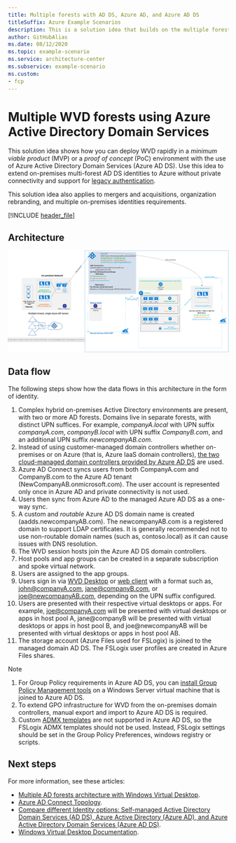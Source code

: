 ```yaml
---
title: Multiple forests with AD DS, Azure AD, and Azure AD DS
titleSuffix: Azure Example Scenarios
description: This is a solution idea that builds on the multiple forests using Windows Virtual Desktop, using Azure Active Directory Domain Services or Azure AD DS.
author: GitHubAlias
ms.date: 08/12/2020
ms.topic: example-scenario
ms.service: architecture-center
ms.subservice: example-scenario
ms.custom:
- fcp
---
```


# Multiple WVD forests using Azure Active Directory Domain Services

This solution idea shows how you can deploy WVD rapidly in a *minimum viable product* (MVP) or a *proof of concept* (PoC) environment with the use of Azure Active Directory Domain Services (Azure AD DS). Use this idea to extend on-premises multi-forest AD DS identities to Azure without private connectivity and support for [legacy authentication](https://docs.microsoft.com/azure/active-directory-domain-services/concepts-resource-forest).

This solution idea also applies to mergers and acquisitions, organization rebranding, and multiple on-premises identities requirements.

[!INCLUDE [header_file](../../../includes/sol-idea-header.md)]

## Architecture

![WVD Multiple AD Forests architecture diagram](images/two-forest-to-azure-no-private-connectivity.png)

## Data flow

The following steps show how the data flows in this architecture in the form of identity.

1. Complex hybrid on-premises Active Directory environments are present, with two or more AD forests. Domains live in separate forests, with distinct UPN suffices. For example, *companyA.local* with UPN suffix *companyA.com*, *companyB.local* with UPN suffix *CompanyB.com*, and an additional UPN suffix *newcompanyAB.com*.
1. Instead of using customer-managed domain controllers whether on-premises or on Azure (that is, Azure IaaS domain controllers), [the two cloud-managed domain controllers provided by Azure AD DS](https://docs.microsoft.com/azure/active-directory-domain-services/overview#how-does-azure-ad-ds-work) are used.
1. Azure AD Connect syncs users from both CompanyA.com and CompanyB.com to the Azure AD tenant (NewCompanyAB.onmicrosoft.com). The user account is represented only once in Azure AD and private connectivity is not used.
1. Users then sync from Azure AD to the managed Azure AD DS as a one-way sync.
1. A custom and *routable* Azure AD DS domain name is created (aadds.newcompanyAB.com). The newcompanyAB.com is a registered domain to support LDAP certificates. It is generally recommended not to use non-routable domain names (such as, contoso.local) as it can cause issues with DNS resolution.
1. The WVD session hosts join the Azure AD DS domain controllers.
1. Host pools and app groups can be created in a separate subscription and spoke virtual network.
1. Users are assigned to the app groups.
1. Users sign in via [WVD Desktop](https://docs.microsoft.com/azure/virtual-desktop/connect-windows-7-10#install-the-windows-desktop-client) or [web client](https://docs.microsoft.com/azure/virtual-desktop/connect-web) with a format such as, john@companyA.com, jane@companyB.com, or joe@newcompanyAB.com, depending on the UPN suffix configured.
1. Users are presented with their respective virtual desktops or apps. For example, joe@companyA.com will be presented with virtual desktops or apps in host pool A, jane@companyB will be presented with virtual desktops or apps in host pool B, and joe@newcompanyAB will be presented with virtual desktops or apps in host pool AB.
1. The storage account (Azure Files used for FSLogix) is joined to the managed domain AD DS. The FSLogix user profiles are created in Azure Files shares.

> [!NOTE]
>
> 1. For Group Policy requirements in Azure AD DS, you can [install Group Policy Management tools](https://docs.microsoft.com/azure/active-directory-domain-services/manage-group-policy#before-you-begin) on a Windows Server virtual machine that is joined to Azure AD DS.
> 2. To extend GPO infrastructure for WVD from the on-premises domain controllers, manual export and import to Azure AD DS is required.  
> 3. Custom [ADMX templates](https://docs.microsoft.com/microsoft-edge/deploy/managing-group-policy-admx-files) are not supported in Azure AD DS, so the FSLogix ADMX templates should not be used. Instead, FSLogix settings should be set in the Group Policy Preferences, windows registry or scripts.
>

## Next steps

For more information, see these articles:

- [Multiple AD forests architecture with Windows Virtual Desktop](./multi-forest.md).
- [Azure AD Connect Topology](https://docs.microsoft.com/azure/active-directory/hybrid/plan-connect-topologies).
- [Compare different Identity options: Self-managed Active Directory Domain Services (AD DS), Azure Active Directory (Azure AD), and Azure Active Directory Domain Services (Azure AD DS)](https://docs.microsoft.com/azure/active-directory-domain-services/compare-identity-solutions).
- [Windows Virtual Desktop Documentation](https://docs.microsoft.com/azure/virtual-desktop/).
